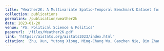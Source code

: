 ```yaml
---
title: "Weather2K: A Multivariate Spatio-Temporal Benchmark Dataset for Meteorological Forecasting Based on Real-Time Observation Data from Ground Weather Stations"
collection: publications
permalink: /publication/weather2k
date: 2023-01-20
venue: 'PS: Political Science & Politics'
paperurl: '/files/Weather2K.pdf'
link: 'https://aistats.org/aistats2023/index.html'
citation: 'Zhu, Xun, Yutong Xiong, Ming-Chang Wu, Gaozhen Nie, Bin Zhang and Ziheng Yang. “Weather2K: A Multivariate Spatio-Temporal Benchmark Dataset for Meteorological Forecasting Based on Real-Time Observation Data from Ground Weather Stations.” (2023). arXiv:2302.10493'
---
```


